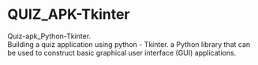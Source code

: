 # QUIZ_APK-Tkinter
Quiz-apk_Python-Tkinter.<br>
Building a quiz application using python - Tkinter. 
a Python library that can be used to construct basic graphical user interface (GUI) applications. 
